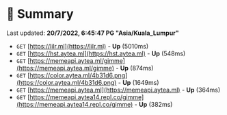 # 📖 Summary
Last updated: **20/7/2022, 6:45:47 PG "Asia/Kuala_Lumpur"**

- `GET` [https://lilr.ml](https://lilr.ml) - **Up** (5010ms)
- `GET` [https://hst.aytea.ml](https://hst.aytea.ml) - **Up** (548ms)
- `GET` [https://memeapi.aytea.ml/gimme](https://memeapi.aytea.ml/gimme) - **Up** (874ms)
- `GET` [https://color.aytea.ml/4b31d6.png](https://color.aytea.ml/4b31d6.png) - **Up** (1649ms)
- `GET` [https://memeapi.aytea.ml](https://memeapi.aytea.ml) - **Up** (364ms)
- `GET` [https://memeapi.aytea14.repl.co/gimme](https://memeapi.aytea14.repl.co/gimme) - **Up** (382ms)
